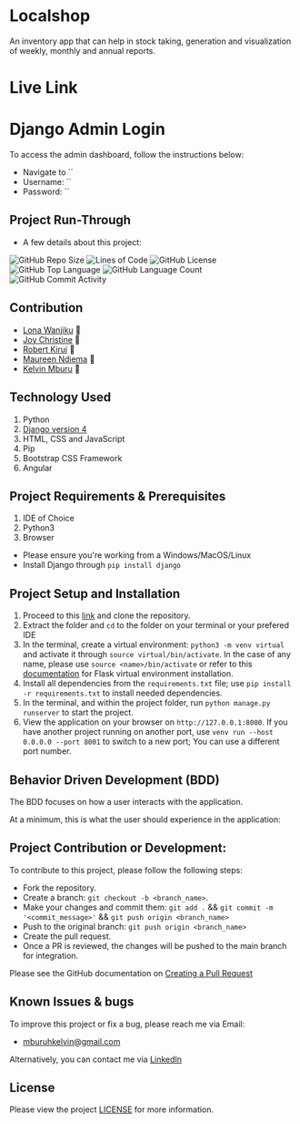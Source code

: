 # Localshop
An inventory app that can help in stock taking, generation and visualization of weekly, monthly and annual reports.

# Live Link
  
# Django Admin Login
To access the admin dashboard, follow the instructions below:

* Navigate to ``
* Username: ``
* Password: ``

## Project Run-Through
* A few details about this project:

![GitHub Repo Size](https://img.shields.io/github/repo-size/kelvinmburu/localshop)
![Lines of Code](https://img.shields.io/tokei/lines/github/kelvinmburu/localshop)
![GitHub License](https://img.shields.io/github/license/kelvinmburu/localshop)
![GitHub Top Language](https://img.shields.io/github/languages/top/kelvinmburu/localshop)
![GitHub Language Count](https://img.shields.io/github/languages/count/kelvinmburu/localshop)
![GitHub Commit Activity](https://img.shields.io/github/commit-activity/w/kelvinmburu/localshop)

## Contribution
- [Lona Wanjiku](https://github.com/Lorna-Mwaura) 📖
- [Joy Christine](https://github.com/JoyChristine) 📖
- [Robert Kirui](https://github.com/Kirugik) 📖
- [Maureen Ndiema](https://github.com/maureenndiema) 📖
- [Kelvin Mburu](https://github.com/kelvinmburu) 📖

## Technology Used

1. Python
2. [Django version 4](https://docs.djangoproject.com/en/4.0/)
3. HTML, CSS and JavaScript
4. Pip
5. Bootstrap CSS Framework
6. Angular

## Project Requirements & Prerequisites

1. IDE of Choice
2. Python3
3. Browser

* Please ensure you're working from a Windows/MacOS/Linux
* Install Django through `pip install django`

## Project Setup and Installation

1. Proceed to this [link](https://github.com/kelvinmburu/localshop.git) and clone the repository.
2. Extract the folder and `cd` to the folder on your terminal or your prefered IDE
3. In the terminal, create a virtual environment: `python3 -m venv virtual` and activate it through `source virtual/bin/activate`. In the case of any name, please use `source <name>/bin/activate` or refer to this [documentation](https://stackoverflow.com/questions/31252791/flask-importerror-no-module-named-flask) for Flask virtual environment installation.
4. Install all dependencies from the `requirements.txt` file; use `pip install -r requirements.txt` to install needed dependencies.
6. In the terminal, and within the project folder, run `python manage.py runserver` to start the project.
7. View the application on your browser on `http://127.0.0.1:8000`. If you have another project running on another port, use `venv run --host 0.0.0.0 --port 8001` to switch to a new port; You can use a different port number.

## Behavior Driven Development (BDD)

The BDD focuses on how a user interacts with the application.

At a minimum, this is what the user should experience in the application:


## Project Contribution or Development:

To contribute to this project, please follow the following steps:
* Fork the repository.
* Create a branch: `git checkout -b <branch_name>`.
* Make your changes and commit them: `git add .` && `git commit -m '<commit_message>'` && `git push origin <branch_name>`
* Push to the original branch: `git push origin <branch_name>`
* Create the pull request.
* Once a PR is reviewed, the changes will be pushed to the main branch for integration.

Please see the GitHub documentation on [Creating a Pull Request](https://help.github.com/en/github/collaborating-with-issues-and-pull-requests/creating-a-pull-request)

## Known Issues & bugs

To improve this project or fix a bug, please reach me via Email:
* [mburuhkelvin@gmail.com](mailto:mburuhkelvin@gmail.com)


Alternatively, you can contact me via [LinkedIn](https://www.linkedin.com/in/kelvin-m-560a25135/)


## License

Please view the project [LICENSE](LICENSE) for more information.

